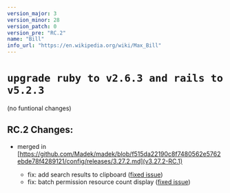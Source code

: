 ```yaml
---
version_major: 3
version_minor: 28
version_patch: 0
version_pre: "RC.2"
name: "Bill"
info_url: "https://en.wikipedia.org/wiki/Max_Bill"
---
```


# **`upgrade ruby to v2.6.3 and rails to v5.2.3`**

(no funtional changes)

## RC.2 Changes:

- merged in [https://github.com/Madek/madek/blob/f515da22190c8f7480562e5762ebde78f4289121/config/releases/3.27.2.md](v3.27.2-RC.1)

  - fix: add search results to clipboard ([fixed issue](https://github.com/Madek/madek/issues/208))
  - fix: batch permission resource count display ([fixed issue](https://github.com/Madek/madek/issues/209))
